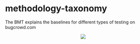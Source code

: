 # methodology-taxonomy
The BMT explains the baselines for different types of testing on bugcrowd.com


<p align="center">
  <img src="https://github.com/bugcrowd/methodology-taxonomy/workflows/Validate%20BTM/badge.svg?branch=main" />
</p>
